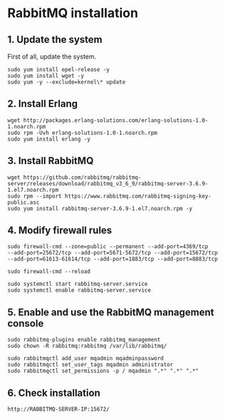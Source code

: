 # RabbitMQ installation

## 1. Update the system
First of all, update the system.
```
sudo yum install epel-release -y
sudo yum install wget -y
sudo yum -y --exclude=kernel\* update
```

## 2. Install Erlang
```
wget http://packages.erlang-solutions.com/erlang-solutions-1.0-1.noarch.rpm
sudo rpm -Uvh erlang-solutions-1.0-1.noarch.rpm
sudo yum install erlang -y
```


## 3. Install RabbitMQ
```
wget https://github.com/rabbitmq/rabbitmq-server/releases/download/rabbitmq_v3_6_9/rabbitmq-server-3.6.9-1.el7.noarch.rpm
sudo rpm --import https://www.rabbitmq.com/rabbitmq-signing-key-public.asc
sudo yum install rabbitmq-server-3.6.9-1.el7.noarch.rpm -y
```

## 4. Modify firewall rules
```
sudo firewall-cmd --zone=public --permanent --add-port=4369/tcp
--add-port=25672/tcp --add-port=5671-5672/tcp --add-port=15672/tcp
--add-port=61613-61614/tcp --add-port=1883/tcp --add-port=8883/tcp

sudo firewall-cmd --reload

sudo systemctl start rabbitmq-server.service
sudo systemctl enable rabbitmq-server.service
```

## 5. Enable and use the RabbitMQ management console
```
sudo rabbitmq-plugins enable rabbitmq_management
sudo chown -R rabbitmq:rabbitmq /var/lib/rabbitmq/

sudo rabbitmqctl add_user mqadmin mqadminpassword
sudo rabbitmqctl set_user_tags mqadmin administrator
sudo rabbitmqctl set_permissions -p / mqadmin ".*" ".*" ".*"
```

## 6. Check installation
```
http://RABBITMQ-SERVER-IP:15672/
```
